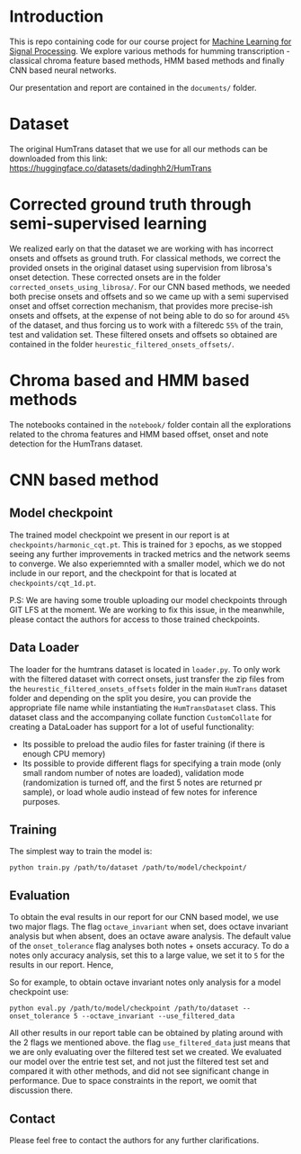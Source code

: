 # Introduction

This is repo containing code for our course project for [Machine Learning for Signal Processing](https://ycemsubakan.github.io/mlsp.html). We explore various methods for humming transcription - classical chroma feature based methods, HMM based methods and finally CNN based neural networks.

Our presentation and report are contained in the `documents/` folder.

# Dataset
The original HumTrans dataset that we use for all our methods can be downloaded from this link: https://huggingface.co/datasets/dadinghh2/HumTrans

# Corrected ground truth through semi-supervised learning
We realized early on that the dataset we are working with has incorrect onsets and offsets as ground truth. For classical methods, we correct the provided onsets in the original dataset using supervision from librosa's onset detection. These corrected onsets are in the folder `corrected_onsets_using_librosa/`. For our CNN based methods, we needed both precise onsets and offsets and so we came up with a semi supervised onset and offset correction mechanism, that provides more precise-ish onsets and offsets, at the expense of not being able to do so for around `45%` of the dataset, and thus forcing us to work  with a filteredc `55%` of the train, test and validation set. These filtered onsets and offsets so obtained are contained in the folder `heurestic_filtered_onsets_offsets/`.

# Chroma based and HMM based methods
The notebooks contained in the `notebook/` folder contain all the explorations related to the chroma features and HMM based offset, onset and note detection for the HumTrans dataset.

# CNN based method
## Model checkpoint
The trained model checkpoint we present in our report is at `checkpoints/harmonic_cqt.pt`. This is trained for `3` epochs, as we stopped seeing any further improvements in tracked metrics and the network seems to converge. We also experiemnted with a smaller model, which we do not include in our report, and the checkpoint for that is located at `checkpoints/cqt_1d.pt`.

P.S: We are having some trouble uploading our model checkpoints through GIT LFS at the moment. We are working to fix this issue, in the meanwhile, please contact the authors for access to those trained checkpoints.

## Data Loader
The loader for the humtrans  dataset is located in `loader.py`. To only work with the filtered dataset with correct onsets, just transfer the zip files from the `heurestic_filtered_onsets_offsets` folder in  the main `HumTrans` dataset folder and depending on the split you desire, you can provide the appropriate file name  while instantiating the `HumTransDataset` class. This dataset class and the accompanying collate function `CustomCollate` for creating a DataLoader has support for a lot of useful functionality:
- Its possible to preload the audio files for faster training (if there is enough CPU memory)
- Its possible to provide different flags for specifying a train mode (only small random number of notes are loaded), validation mode (randomization is turned off, and the first 5 notes are returned pr sample), or load whole audio instead of few notes for inference purposes.

## Training 
The simplest way to train the model is:

```
python train.py /path/to/dataset /path/to/model/checkpoint/
```

## Evaluation
To obtain the eval results in our report for our CNN based model, we use two major flags. The flag `octave_invariant` when set, does octave invariant analysis but when absent, does an octave aware analysis. The default value of the `onset_tolerance` flag  analyses both notes + onsets accuracy. To do a notes only accuracy analysis, set this to a large value, we set it to `5` for the results in our report. Hence, 

So for example, to obtain octave invariant notes only analysis for a model checkpoint use:
```
python eval.py /path/to/model/checkpoint /path/to/dataset --onset_tolerance 5 --octave_invariant --use_filtered_data
```
All other results in our report table can be obtained by plating around with the 2 flags we mentioned above. the flag `use_filtered_data` just means that we are only evaluating over the filtered test set we created. We evaluated our model over the entrie test set, and not just the filtered test set and compared it with other methods, and did not see significant change in performance. Due to space constraints in the report, we oomit that discussion there. 


## Contact
Please feel free to contact the authors for any further clarifications.
